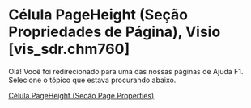 
# Célula PageHeight (Seção Propriedades de Página), Visio [vis_sdr.chm760]

Olá! Você foi redirecionado para uma das nossas páginas de Ajuda F1. Selecione o tópico que estava procurando abaixo.

[Célula PageHeight (Seção Page Properties)](http://msdn.microsoft.com/library/0184814c-2d67-6ad4-e336-5694612e518d%28Office.15%29.aspx)
